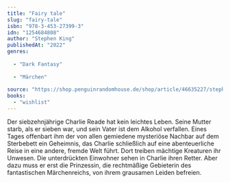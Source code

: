 ```yaml
---
title: "Fairy tale"
slug: "fairy-tale"
isbn: "978-3-453-27399-3"
idn: "1254684808"
author: "Stephen King"
publishedAt: "2022"
genres:
  
  - "Dark Fantasy"
    
  - "Märchen"
    
source: "https://shop.penguinrandomhouse.de/shop/article/46635227/stephen_king_fairy_tale.html"
books: 
  - "wishlist"
---
```

Der siebzehnjährige Charlie Reade hat kein leichtes Leben. Seine Mutter starb, 
als er sieben war, und sein Vater ist dem Alkohol verfallen. Eines Tages 
offenbart ihm der von allen gemiedene mysteriöse Nachbar auf dem Sterbebett 
ein Geheimnis, das Charlie schließlich auf eine abenteuerliche Reise in eine 
andere, fremde Welt führt. Dort treiben mächtige Kreaturen ihr Unwesen. Die 
unterdrückten Einwohner sehen in Charlie ihren Retter. Aber dazu muss er erst 
die Prinzessin, die rechtmäßige Gebieterin des fantastischen Märchenreichs, 
von ihrem grausamen Leiden befreien.